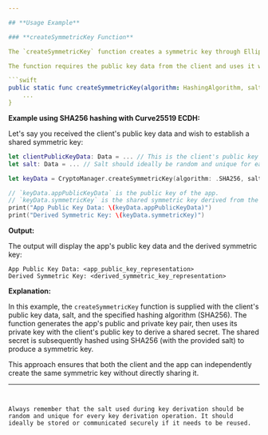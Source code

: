 ```yaml
---

## **Usage Example**

### **createSymmetricKey Function**

The `createSymmetricKey` function creates a symmetric key through Elliptic Curve Diffie-Hellman (ECDH) key agreement using Curve25519. The purpose of this function is to allow two parties (e.g., an app and a client) to independently create the same shared symmetric key, which can be used for encryption or other cryptographic operations. 

The function requires the public key data from the client and uses it with the app's own private key to derive a shared secret. This shared secret is then hashed to produce a symmetric key. Salt is used during the hash key derivation function (HKDF) to add an extra layer of randomness and security.

```swift
public static func createSymmetricKey(algorithm: HashingAlgorithm, salt: Data, clientPublicKeyData: Data) -> (appPublicKeyData: Data, symmetricKey: SymmetricKey) {
    ...
}
```

**Example using SHA256 hashing with Curve25519 ECDH:**

Let's say you received the client's public key data and wish to establish a shared symmetric key:

```swift
let clientPublicKeyData: Data = ... // This is the client's public key data, possibly received from them.
let salt: Data = ... // Salt should ideally be random and unique for each key derivation.

let keyData = CryptoManager.createSymmetricKey(algorithm: .SHA256, salt: salt, clientPublicKeyData: clientPublicKeyData)

// `keyData.appPublicKeyData` is the public key of the app.
// `keyData.symmetricKey` is the shared symmetric key derived from the ECDH agreement and the SHA256 hash function.
print("App Public Key Data: \(keyData.appPublicKeyData)")
print("Derived Symmetric Key: \(keyData.symmetricKey)")
```

**Output:**

The output will display the app's public key data and the derived symmetric key:

```
App Public Key Data: <app_public_key_representation>
Derived Symmetric Key: <derived_symmetric_key_representation>
```

**Explanation:**

In this example, the `createSymmetricKey` function is supplied with the client's public key data, salt, and the specified hashing algorithm (SHA256). The function generates the app's public and private key pair, then uses its private key with the client's public key to derive a shared secret. The shared secret is subsequently hashed using SHA256 (with the provided salt) to produce a symmetric key.

This approach ensures that both the client and the app can independently create the same symmetric key without directly sharing it.

---
```


Always remember that the salt used during key derivation should be random and unique for every key derivation operation. It should ideally be stored or communicated securely if it needs to be reused.
